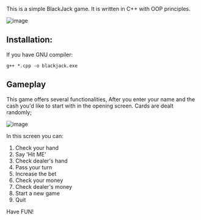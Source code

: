 This is a simple BlackJack game. 
It is written in C++ with OOP principles.

![image](https://github.com/Passisimple/BlackJack/assets/85835556/68e6964c-ebb0-4b92-9961-8f8981a75288)

## **Installation:**
If you have GNU compiler:
```
g++ *.cpp -o blackjack.exe
```
## **Gameplay**
This game offers several functionalities,
After you enter your name and the cash you'd like to start with in the opening screen. Cards are dealt randomly;

![image](https://github.com/Passisimple/BlackJack/assets/85835556/28ba804f-7be3-48f7-87cf-eac46e88443e)

In this screen you can:
1. Check your hand
2. Say 'Hit ME'
3. Check dealer's hand
4. Pass your turn
5. Increase the bet
6. Check your money
7. Check dealer's money
8. Start a new game
9. Quit

Have FUN!


